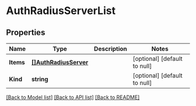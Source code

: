 # AuthRadiusServerList

## Properties
Name | Type | Description | Notes
------------ | ------------- | ------------- | -------------
**Items** | [**[]AuthRadiusServer**](auth_radiusServer.md) |  | [optional] [default to null]
**Kind** | **string** |  | [optional] [default to null]

[[Back to Model list]](../README.md#documentation-for-models) [[Back to API list]](../README.md#documentation-for-api-endpoints) [[Back to README]](../README.md)


